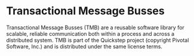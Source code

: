 # Transactional Message Busses

Transactional Message Busses (TMB) are a reusable software library for scalable,
reliable communication both within a process and across a distributed system.
TMB is part of the Quickstep project (copyright Pivotal Software, Inc.) and is
distributed under the same license terms.
